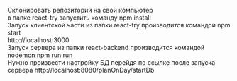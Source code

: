 Склонировать репозиторий на свой компьютер <br>
в папке react-try запустить команду npm install <br>
Запуск клиентской части из папки react-try производится командой npm start<br>
 http://localhost:3000<br>
Запуск сервера из папки react-backend производится командой nodemon npm run run
<br>
Нужно произвести настройку БД перейдя по ссылке после запуска сервера http://localhost:8080/planOnDay/startDb

